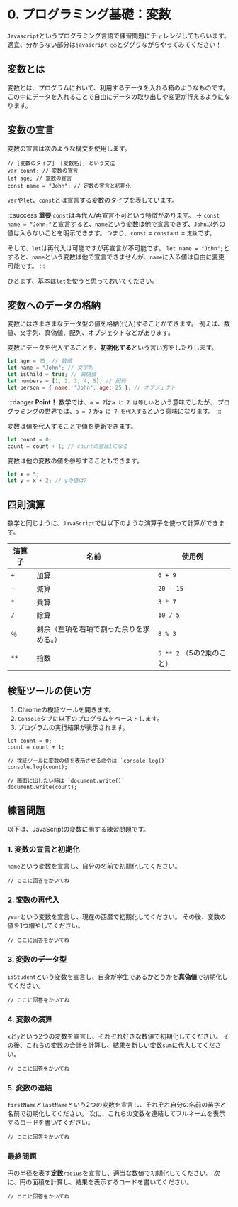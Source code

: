 # 0. プログラミング基礎：変数
`Javascript`というプログラミング言語で練習問題にチャレンジしてもらいます。  
適宜、分からない部分は`javascript ○○`とググりながらやってみてください！

## 変数とは
変数とは、プログラムにおいて、利用するデータを入れる箱のようなものです。
この中にデータを入れることで自由にデータの取り出しや変更が行えるようになります。

## 変数の宣言
変数の宣言は次のような構文を使用します。

```javascript=
// [変数のタイプ]　[変数名]; という文法
var count; // 変数の宣言
let age; // 変数の宣言
const name = "John"; // 定数の宣言と初期化
```

`var`や`let`、`const`とは宣言する変数のタイプを表しています。

:::success
**重要**
`const`は再代入/再宣言不可という特徴があります。
→ `const name = "John;"`と宣言すると、`name`という変数は他で宣言できず、`John`以外の値は入らないことを明示できます。つまり、`const` = `constant` = `定数`です。

そして、`let`は再代入は可能ですが再宣言が不可能です。
`let name = "John";`とすると、`name`という変数は他で宣言できませんが、`name`に入る値は自由に変更可能です。
:::

ひとまず、基本は`let`を使うと思っておいてください。


## 変数へのデータの格納
変数にはさまざまなデータ型の値を格納(代入)することができます。
例えば、数値、文字列、真偽値、配列、オブジェクトなどがあります。

変数にデータを代入することを、**初期化する**という言い方をしたりします。

```javascript
let age = 25; // 数値
let name = "John"; // 文字列
let isChild = true; // 真偽値
let numbers = [1, 2, 3, 4, 5]; // 配列
let person = { name: "John", age: 25 }; // オブジェクト
```
:::danger
**Point！**
数学では、`a = 7`は`a と 7 は等しい`という意味でしたが、
プログラミングの世界では、`a = 7` が`a に 7 を代入する`という意味になります。
:::


変数は値を代入することで値を更新できます。

```javascript
let count = 0;
count = count + 1; // countの値は1になる
```

変数は他の変数の値を参照することもできます。

```javascript
let x = 5;
let y = x + 2; // yの値は7
```

## 四則演算
数学と同じように、`JavaScript`では以下のような演算子を使って計算ができます。

| 演算子 | 名前 | 使用例 |
| -------- | -------- | -------- |
| `+`     | 加算     | `6 + 9`     |
| `-`     | 減算     | `20 - 15`     |
| `*`     | 乗算     | `3 * 7`     |
| `/`     | 除算     | `10 / 5`     |
| `％`     | 剰余（左項を右項で割った余りを求める。）     | `8 % 3`     |
| `**`    | 指数    | `5 ** 2` （5の2乗のこと）    |

## 検証ツールの使い方
1. Chromeの検証ツールを開きます。
2. `Console`タブに以下のプログラムをペーストします。
3. プログラムの実行結果が表示されます。
```javascript=
let count = 0;
count = count + 1;

// 検証ツールに変数の値を表示させる命令は `console.log()`
console.log(count);

// 画面に出したい時は `document.write()`
document.write(count);
```

## 練習問題

以下は、JavaScriptの変数に関する練習問題です。

### 1. 変数の宣言と初期化
`name`という変数を宣言し、自分の名前で初期化してください。

```javascript=
// ここに回答をかいてね

```

### 2. 変数の再代入

`year`という変数を宣言し、現在の西暦で初期化してください。
その後、変数の値を1つ増やしてください。

```javascript=
// ここに回答をかいてね

```

### 3. 変数のデータ型
`isStudent`という変数を宣言し、自身が学生であるかどうかを**真偽値**で初期化してください。

```javascript=
// ここに回答をかいてね

```

### 4. 変数の演算
`x`と`y`という2つの変数を宣言し、それぞれ好きな数値で初期化してください。
その後、これらの変数の合計を計算し、結果を新しい変数`sum`に代入してください。

```javascript=
// ここに回答をかいてね

```

### 5. 変数の連結
`firstName`と`lastName`という2つの変数を宣言し、それぞれ自分の名前の苗字と名前で初期化してください。
次に、これらの変数を連結してフルネームを表示するコードを書いてください。

```javascript=
// ここに回答をかいてね

```

### 最終問題
円の半径を表す**定数**`radius`を宣言し、適当な数値で初期化してください。
次に、円の面積を計算し、結果を表示するコードを書いてください。

```javascript=
// ここに回答をかいてね

```